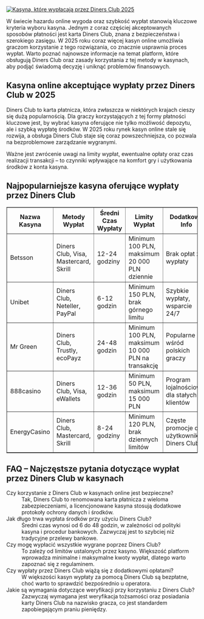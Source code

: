 [![Kasyna, które wypłacają przez Diners Club 2025](https://123-caf.pages.dev/gitsignup.png)](https://vrmoo.ru/Bt82HjjY)

<p>W świecie hazardu online wygoda oraz szybkość wypłat stanowią kluczowe kryteria wyboru kasyna. Jednym z coraz częściej akceptowanych sposobów płatności jest karta Diners Club, znana z bezpieczeństwa i szerokiego zasięgu. W 2025 roku coraz więcej kasyn online umożliwia graczom korzystanie z tego rozwiązania, co znacznie usprawnia proces wypłat. Warto poznać najnowsze informacje na temat platform, które obsługują Diners Club oraz zasady korzystania z tej metody w kasynach, aby podjąć świadomą decyzję i uniknąć problemów finansowych.</p>  <h2>Kasyna online akceptujące wypłaty przez Diners Club w 2025</h2> <p>Diners Club to karta płatnicza, która zwłaszcza w niektórych krajach cieszy się dużą popularnością. Dla graczy korzystających z tej formy płatności kluczowe jest, by wybrać kasyna oferujące nie tylko możliwość depozytu, ale i szybką wypłatę środków. W 2025 roku rynek kasyn online stale się rozwija, a obsługa Diners Club staje się coraz powszechniejsza, co pozwala na bezproblemowe zarządzanie wygranymi.</p> <p>Ważne jest zwrócenie uwagi na limity wypłat, ewentualne opłaty oraz czas realizacji transakcji – to czynniki wpływające na komfort gry i użytkowania środków z konta kasyna.</p>  <h2>Najpopularniejsze kasyna oferujące wypłaty przez Diners Club</h2> <table border="1" cellpadding="8" cellspacing="0" style="border-collapse: collapse; width: 100%;">   <thead>     <tr>       <th>Nazwa Kasyna</th>       <th>Metody Wypłat</th>       <th>Średni Czas Wypłaty</th>       <th>Limity Wypłat</th>       <th>Dodatkowe Info</th>     </tr>   </thead>   <tbody>     <tr>       <td>Betsson</td>       <td>Diners Club, Visa, Mastercard, Skrill</td>       <td>12-24 godziny</td>       <td>Minimum 100 PLN, maksimum 20 000 PLN dziennie</td>       <td>Brak opłat za wypłaty</td>     </tr>     <tr>       <td>Unibet</td>       <td>Diners Club, Neteller, PayPal</td>       <td>6-12 godzin</td>       <td>Minimum 150 PLN, brak górnego limitu</td>       <td>Szybkie wypłaty, wsparcie 24/7</td>     </tr>     <tr>       <td>Mr Green</td>       <td>Diners Club, Trustly, ecoPayz</td>       <td>24-48 godzin</td>       <td>Minimum 100 PLN, maksimum 10 000 PLN na transakcję</td>       <td>Popularne wśród polskich graczy</td>     </tr>     <tr>       <td>888casino</td>       <td>Diners Club, Visa, eWallets</td>       <td>12-36 godzin</td>       <td>Minimum 50 PLN, maksimum 15 000 PLN</td>       <td>Program lojalnościowy dla stałych klientów</td>     </tr>     <tr>       <td>EnergyCasino</td>       <td>Diners Club, Mastercard, Skrill</td>       <td>8-24 godziny</td>       <td>Minimum 120 PLN, brak dziennych limitów</td>       <td>Częste promocje dla użytkowników Diners Club</td>     </tr>   </tbody> </table>  <h2>FAQ – Najczęstsze pytania dotyczące wypłat przez Diners Club w kasynach</h2> <dl>   <dt>Czy korzystanie z Diners Club w kasynach online jest bezpieczne?</dt>   <dd>Tak, Diners Club to renomowana karta płatnicza z wieloma zabezpieczeniami, a licencjonowane kasyna stosują dodatkowe protokoły ochrony danych i środków.</dd>   <dt>Jak długo trwa wypłata środków przy użyciu Diners Club?</dt>   <dd>Średni czas wynosi od 6 do 48 godzin, w zależności od polityki kasyna i procedur bankowych. Zazwyczaj jest to szybciej niż tradycyjne przelewy bankowe.</dd>   <dt>Czy mogę wypłacić wszystkie wygrane poprzez Diners Club?</dt>   <dd>To zależy od limitów ustalonych przez kasyno. Większość platform wprowadza minimalne i maksymalne kwoty wypłat, dlatego warto zapoznać się z regulaminem.</dd>   <dt>Czy wypłaty przez Diners Club wiążą się z dodatkowymi opłatami?</dt>   <dd>W większości kasyn wypłaty za pomocą Diners Club są bezpłatne, choć warto to sprawdzić bezpośrednio u operatora.</dd>   <dt>Jakie są wymagania dotyczące weryfikacji przy korzystaniu z Diners Club?</dt>   <dd>Zazwyczaj wymagana jest weryfikacja tożsamości oraz posiadania karty Diners Club na nazwisko gracza, co jest standardem zapobiegającym praniu pieniędzy.</dd> </dl>